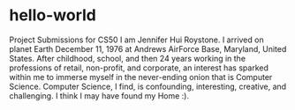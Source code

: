 # hello-world
Project Submissions for CS50
I am Jennifer Hui Roystone. I arrived on planet Earth December 11, 1976 at Andrews AirForce Base, Maryland, United States.  After childhood, school, and then 24 years working in the professions of retail, non-profit, and corporate, an interest has sparked within me to immerse myself in the never-ending onion that is Computer Science.
Computer Science, I find, is confounding, interesting, creative, and challenging.  I think I may have found my Home :).
